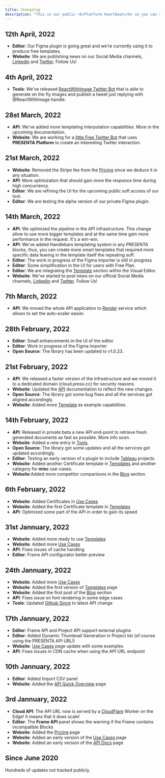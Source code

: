 ```yaml
---
title: Changelog
description: "This is our public <b>Platform heartbeat</b> so you can see what's going on as well as our commitment."
---
```




## 12th April, 2022

- **Editor**: Our Figma plugin is going great and we're currently using it to produce free templates.
- **Website**: We are publishing news on our Social Media channels, [Linkedin](https://www.linkedin.com/company/presenta-platform) and [Twitter](https://twitter.com/presentaswbot). Follow Us!

## 4th April, 2022

- **Tools**: We've released [ReactWithImage Twitter Bot](/rwi) that is able to generate on the fly images and publish a tweet just replying with @ReactWithImage handle.

## 28st March, 2022

- **API**: We've added more templating interpolation capabilities. More in the upcoming documentation.
- **Website**: We are working for a [little Free Twitter Bot](/rwi) that uses **PRESENTA Platform** to create an interesting Twitter interaction.


## 21st March, 2022

- **Website**: Removed the Stripe fee from the [Pricing](/pricing) since we deduce it in any situation.
- **API**: More optimization that should gain more the responce time during high concurrency.
- **Editor**: We are refining the UI for the upcoming public soft access of our tool.
- **Editor**: We are testing the alpha version of our private Figma plugin.


## 14th March, 2022

- **API**: We optimized the pipeline in the API infrastructure. This change allow to use more bigger templates and at the same time gain more performance in the request. It's a win-win.
- **API**: We've added Handlebars templating system in any PRESENTA blocks, thus, you can create more smart templates that required more specific data leaving in the template itself the repeating suff.
- **Editor**: The work in progress of the Figma importer is still in progress
- **Editor**: Some simplification in the UI for users with Free Plan.
- **Editor**: We are integrating the [Template](/templates) section within the Visual Editor.
- **Website**: We've started to post news on our official Social Media channels, [Linkedin](https://www.linkedin.com/company/presenta-platform) and [Twitter](https://twitter.com/presentaswbot). Follow Us!

## 7th March, 2022

- **API**: We moved the whole API application to [Render](https://render.com/) service which allows to set the auto-scaler easier.

## 28th February, 2022

- **Editor**: Small enhancements in the UI of the editor
- **Editor**: Work in progress of the Figma importer
- **Open Source**: The library has been updated to v1.0.23.

## 21st February, 2022

- **API**: We released a faster version of the infrastructure and we moved it to a dedicated domain (cloud.preso.cc) for security reasons.
- **Website**: Updated the [API](/api) documentation to reflect the new changes.
- **Open Source**: The library got some bug fixes and all the services got aligned accordingly.
- **Website**: Added more [Template](/templates) as example capabilities.

## 14th February, 2022

- **API**: Released in private beta a new API end-point to retrieve fresh generated documents as fast as possible. More info soon.
- **Website**: Added a new entry in [Tools](/tools/).
- **Open Source**: The library got some updates and all the services got updated accordingly.
- **Editor**: Testing an early version of a plugin to include [Tableau](https://www.tableau.com/) projects.
- **Website**: Added another Certificate template in [Templates](/templates/) and another category for **misc** use-cases.
- **Website**:Added more competitor comparisons in the [Blog](/blog/) section.


## 6th February, 2022

- **Website**: Added Certificates in [Use Cases](/use-cases/)
- **Website**: Added the first Certificate template in [Templates](/templates/)
- **API**: Optimized some part of the API in order to gain its speed

## 31st Jannuary, 2022

- **Website**: Added more ready to use [Templates](/templates/)
- **Website**: Added more [Use Cases](/use-cases/)
- **API**: Fixes issues of cache handling
- **Editor**: Frame API configurator better preview


## 24th Jannuary, 2022

- **Website**: Added more [Use Cases](/use-cases/)
- **Website**: Added the first version of [Templates](/templates/) page
- **Website**: Added the first post of the [Blog](/blog/) section
- **API**: Fixes issue on font rendering in some edge cases
- **Tools**: Updated [Github Since](https://github-since.presenta.cc/) to latest API change


## 17th Jannuary, 2022

- **Editor**: Frame API and Project API support external plugins
- **Editor**: Added Dynamic Thumbnail Generation in Project list (of course using the PRESENTA API URL!)
- **Website**: [Use Cases](/use-cases/) page update with some examples
- **API**: Fixes issues in CDN cache when using the API URL endpoint


## 10th Jannuary, 2022

- **Editor**: Added Import CSV panel
- **Website**: Added the [API Quick Overview](/api/) page


## 3rd Jannuary, 2022

- **Cloud API**: The API URL now is served by a [CloudFlare](https://www.cloudflare.com/) Worker on the Edge! It means that it does scale!
- **Editor**: The **Frame API** panel shows the warning if the Frame contains incompatible Blocks
- **Website**: Added the [Pricing](/pricing/) page
- **Website**: Added an early version of the [Use Cases](/use-cases/) page
- **Website**: Added an early version of the [API Docs](/docs/) page


## Since June 2020

Hundreds of updates not tracked publicly.